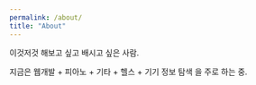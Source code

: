 ```yaml
---
permalink: /about/
title: "About"
---
```


이것저것 해보고 싶고 배시고 싶은 사람.

지금은 웹개발 + 피아노 + 기타 + 헬스 + 기기 정보 탐색 을 주로 하는 중.